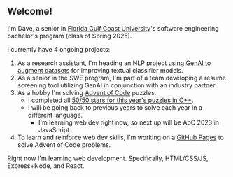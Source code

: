 ## Welcome!

I'm Dave, a senior in [Florida Gulf Coast University](https://www.fgcu.edu/)'s software engineering bachelor's program (class of Spring 2025).

I currently have 4 ongoing projects:
1. As a research assistant, I'm heading an NLP project [using GenAI to augment datasets](https://github.com/DaveWestFGCU/NLP_Augmentation_via_GenAI) for improving textual classifier models.
2. As a senior in the SWE program, I'm part of a team developing a resume screening tool utilizing GenAI in conjunction with an industry partner.
3. As a hobby I'm solving [Advent of Code](https://www.adventofcode.com/) puzzles.
   - I completed all [50/50 stars for this year's puzzles in C++](https://github.com/DaveWestFGCU/AdventOfCode_2024).
   - I will be going back to previous years to solve each year in a different language.
     - I'm learning web dev right now, so next up will be AoC 2023 in JavaScript.
4. To learn and reinforce web dev skills, I'm working on a [GitHub Pages](https://davewestfgcu.github.io/) to solve Advent of Code problems.

Right now I'm learning web development. Specifically, HTML/CSS/JS, Express+Node, and React.
<!--
**DaveWestFGCU/DaveWestFGCU** is a ✨ _special_ ✨ repository because its `README.md` (this file) appears on your GitHub profile.

Here are some ideas to get you started:

- 🔭 I’m currently working on ...
- 🌱 I’m currently learning ...
- 👯 I’m looking to collaborate on ...
- 🤔 I’m looking for help with ...
- 💬 Ask me about ...
- 📫 How to reach me: ...
- 😄 Pronouns: ...
- ⚡ Fun fact: ...
-->
